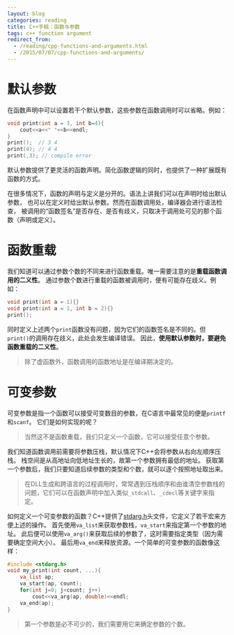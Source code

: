 ```yaml
---
layout: blog 
categories: reading
title: C++手稿：函数与参数
tags: c++ function argument
redirect_from:
  - /reading/cpp-functions-and-arguments.html
  - /2015/07/07/cpp-functions-and-arguments/
---
```


# 默认参数

在函数声明中可以设置若干个默认参数，这些参数在函数调用时可以省略。例如：

```cpp
void print(int a = 3, int b=4){
    cout<<a<<" "<<b<<endl;
}
print();  // 3 4
print(4); // 4 4
print(,3); // compile error
```

默认参数提供了更灵活的函数声明。简化函数逻辑的同时，也提供了一种扩展既有函数的方式。

在很多情况下，函数的声明与定义是分开的。语法上讲我们可以在声明时给出默认参数，
也可以在定义时给出默认参数。然而在函数调用处，编译器会进行语法检查，
被调用的“函数签名”是否存在、是否有歧义，只取决于调用处可见的那个函数（声明或定义）。

# 函数重载

我们知道可以通过参数个数的不同来进行函数重载。唯一需要注意的是**重载函数调用的二义性**。
通过参数个数进行重载的函数被调用时，便有可能存在歧义。例如：

```cpp
void print(int a = 1){}
void print(int a = 1, int b = 2){}
print();
```

同时定义上述两个`print`函数没有问题，因为它们的函数签名是不同的。但`print()`的调用存在歧义，此处会发生编译错误。
因此，**使用默认参数时，要避免函数重载的二义性**。

> 除了虚函数外，函数调用的函数地址是在编译期决定的。

# 可变参数

可变参数是指一个函数可以接受可变数目的参数，在C语言中最常见的便是`printf`和`scanf`。
它们是如何实现的呢？

> 当然这不是函数重载，我们只定义一个函数，它可以接受任意个参数。

我们知道函数调用前需要将参数压栈，默认情况下C++会将参数从右向左顺序压栈。
栈空间是从高地址向低地址生长的，故第一个参数拥有最低的地址。
获取第一个参数后，我们只要知道后续参数的类型和个数，就可以逐个按照地址取出来。

> 在DLL生成和跨语言的过程调用时，常常遇到压栈顺序和由谁清空参数栈的问题，它们可以在函数声明中加入类似`_stdcall`、`_cdecl`等关键字来指定。


如何定义一个可变参数的函数？C++提供了[stdarg.h][stdarg]头文件，它定义了若干宏来方便上述的操作。
首先使用`va_list`来获取参数栈，`va_start`来指定第一个参数的地址。
此后便可以使用`va_arg()`来获取后续的参数了，这时需要指定类型（因为需要确定空间大小）。
最后用`va_end`来释放资源。一个简单的可变参数的函数像这样：

```cpp
#include <stdarg.h>
void my_print(int count, ...){
    va_list ap;
    va_start(ap, count);
    for(int j=0; j<count; j++)
        cout<<va_arg(ap, double)<<endl;
    va_end(ap);
}
```

> 第一个参数是必不可少的，我们需要用它来确定参数的个数。

[stdarg]: http://www.cplusplus.com/reference/cstdarg/
